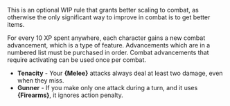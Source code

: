 This is an optional WIP rule that grants better scaling to combat, as otherwise the only significant way to improve in combat is to get better items.

For every 10 XP spent anywhere, each character gains a new combat advancement, which is a type of feature. Advancements which are in a numbered list must be purchased in order. Combat advancements that require activating can be used once per combat.

- **Tenacity** - Your **{Melee}** attacks always deal at least two damage, even when they miss.
- **Gunner** - If you make only one attack during a turn, and it uses **{Firearms}**, it ignores action penalty.